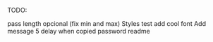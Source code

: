 TODO:

pass length opcional (fix min and max)
Styles
test
add cool font
Add message 5 delay when copied password
readme

